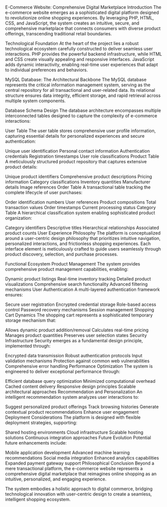 E-Commerce Website: Comprehensive Digital Marketplace
Introduction
The e-commerce website emerges as a sophisticated digital platform designed to revolutionize online shopping experiences. By leveraging PHP, HTML, CSS, and JavaScript, the system creates an intuitive, secure, and comprehensive marketplace that connects consumers with diverse product offerings, transcending traditional retail boundaries.

Technological Foundation
At the heart of the project lies a robust technological ecosystem carefully constructed to deliver seamless user interactions. PHP provides the powerful backend infrastructure, while HTML and CSS create visually appealing and responsive interfaces. JavaScript adds dynamic interactivity, enabling real-time user experiences that adapt to individual preferences and behaviors.

MySQL Database: The Architectural Backbone
The MySQL database represents the critical information management system, serving as the central repository for all transactional and user-related data. Its relational structure ensures data integrity, efficient storage, and rapid retrieval across multiple system components.

Database Schema Design
The database architecture encompasses multiple interconnected tables designed to capture the complexity of e-commerce interactions:

User Table
The user table stores comprehensive user profile information, capturing essential details for personalized experiences and secure authentication:

Unique user identification
Personal contact information
Authentication credentials
Registration timestamps
User role classifications
Product Table
A meticulously structured product repository that captures extensive product details:

Unique product identifiers
Comprehensive product descriptions
Pricing information
Category classifications
Inventory quantities
Manufacturer details
Image references
Order Table
A transactional table tracking the complete lifecycle of user purchases:

Order identification numbers
User references
Product compositions
Total transaction values
Order timestamps
Current processing status
Category Table
A hierarchical classification system enabling sophisticated product organization:

Category identifiers
Descriptive titles
Hierarchical relationships
Associated product counts
User Experience Philosophy
The platform is conceptualized around a user-centric design philosophy that prioritizes intuitive navigation, personalized interactions, and frictionless shopping experiences. Each interface element is meticulously crafted to guide users seamlessly through product discovery, selection, and purchase processes.

Functional Ecosystem
Product Management
The system provides comprehensive product management capabilities, enabling:

Dynamic product listings
Real-time inventory tracking
Detailed product visualizations
Comprehensive search functionality
Advanced filtering mechanisms
User Authentication
A multi-layered authentication framework ensures:

Secure user registration
Encrypted credential storage
Role-based access control
Password recovery mechanisms
Session management
Shopping Cart Dynamics
The shopping cart represents a sophisticated temporary storage mechanism that:

Allows dynamic product addition/removal
Calculates real-time pricing
Manages product quantities
Preserves user selection states
Security Infrastructure
Security emerges as a fundamental design principle, implemented through:

Encrypted data transmission
Robust authentication protocols
Input validation mechanisms
Protection against common web vulnerabilities
Comprehensive error handling
Performance Optimization
The system is engineered to deliver exceptional performance through:

Efficient database query optimization
Minimized computational overhead
Cached content delivery
Responsive design principles
Scalable architectural approaches
Recommendation and Personalization
An intelligent recommendation system analyzes user interactions to:

Suggest personalized product offerings
Track browsing histories
Generate contextual product recommendations
Enhance user engagement
Deployment Considerations
The platform is designed with flexible deployment strategies, supporting:

Shared hosting environments
Cloud infrastructure
Scalable hosting solutions
Continuous integration approaches
Future Evolution
Potential future enhancements include:

Mobile application development
Advanced machine learning recommendations
Social media integration
Enhanced analytics capabilities
Expanded payment gateway support
Philosophical Conclusion
Beyond a mere transactional platform, the e-commerce website represents a comprehensive digital marketplace that reimagines online shopping as an intuitive, personalized, and engaging experience.

The system embodies a holistic approach to digital commerce, bridging technological innovation with user-centric design to create a seamless, intelligent shopping ecosystem.
